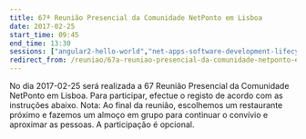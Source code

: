```yaml
---
title: 67ª Reunião Presencial da Comunidade NetPonto em Lisboa
date: 2017-02-25
start_time: 09:45
end_time: 13:30
sessions: ["angular2-hello-world","net-apps-software-development-lifecycle"]
redirect_from: /reuniao/67a-reuniao-presencial-da-comunidade-netponto-em-local/
---
```

No dia 2017-02-25 será realizada a 67 Reunião Presencial da Comunidade NetPonto em Lisboa. Para participar, efectue o registo de acordo com as instruções abaixo.
Nota: Ao final da reunião, escolhemos um restaurante próximo e fazemos um almoço em grupo para continuar o convívio e aproximar as pessoas. A participação é opcional.